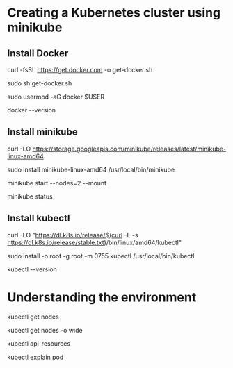
# Creating a Kubernetes cluster using minikube
## Install Docker

curl -fsSL https://get.docker.com -o get-docker.sh

sudo sh get-docker.sh

sudo usermod -aG docker $USER

docker --version

## Install minikube

curl -LO https://storage.googleapis.com/minikube/releases/latest/minikube-linux-amd64

sudo install minikube-linux-amd64 /usr/local/bin/minikube

minikube start --nodes=2 --mount 

minikube status

## Install kubectl

curl -LO "https://dl.k8s.io/release/$(curl -L -s https://dl.k8s.io/release/stable.txt)/bin/linux/amd64/kubectl"

sudo install -o root -g root -m 0755 kubectl /usr/local/bin/kubectl

kubectl --version

# Understanding the environment

kubectl get nodes

kubectl get nodes -o wide

kubectl api-resources

kubectl explain pod

